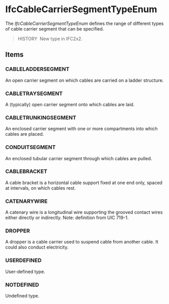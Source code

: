 # IfcCableCarrierSegmentTypeEnum

The _IfcCableCarrierSegmentTypeEnum_ defines the range of different types of cable carrier segment that can be specified.

> HISTORY&nbsp; New type in IFC2x2.

## Items

### CABLELADDERSEGMENT
An open carrier segment on which cables are carried on a ladder structure.

### CABLETRAYSEGMENT
A (typically) open carrier segment onto which cables are laid.

### CABLETRUNKINGSEGMENT
An enclosed carrier segment with one or more compartments into which cables are placed.

### CONDUITSEGMENT
An enclosed tubular carrier segment through which cables are pulled.

### CABLEBRACKET
A cable bracket is a horizontal cable support fixed at one end only, spaced at intervals, on which cables rest.

### CATENARYWIRE
A catenary wire is a longitudinal wire supporting the grooved contact wires either directly or indirectly.
Note: definition from UIC 719-1.

### DROPPER
A dropper is a cable carrier used to suspend cable from another cable. It could also conduct electricity.

### USERDEFINED
User-defined type.

### NOTDEFINED
Undefined type.

